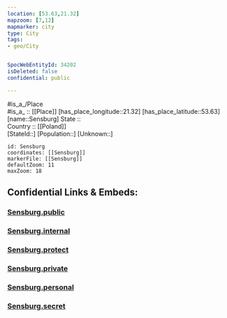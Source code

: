 ```yaml
---
location: [53.63,21.32] 
mapzoom: [7,12] 
mapmarker: city 
type: City
tags:
- geo/City


SpocWebEntityId: 34202
isDeleted: false
confidential: public

---
```

#is_a_/Place  
#is_a_ :: [[Place]] 
[has_place_longitude::21.32] 
[has_place_latitude::53.63] 
[name::Sensburg] 
State ::  
Country :: [[Poland]]  
[StateId::] 
[Population::] 
[Unknown::] 


```leaflet
id: Sensburg
coordinates: [[Sensburg]] 
markerFile: [[Sensburg]] 
defaultZoom: 11 
maxZoom: 18
```


## Confidential Links & Embeds: 

### [Sensburg.public](/_public/\Earth\Continent\Europe\Europe~East\Poland\Provinces~Poland\Warmian-Masurian\CitySensburg.public.md) 

### [Sensburg.internal](/_internal/\Earth\Continent\Europe\Europe~East\Poland\Provinces~Poland\Warmian-Masurian\CitySensburg.internal.md) 

### [Sensburg.protect](/_protect/\Earth\Continent\Europe\Europe~East\Poland\Provinces~Poland\Warmian-Masurian\CitySensburg.protect.md) 

### [Sensburg.private](/_private/\Earth\Continent\Europe\Europe~East\Poland\Provinces~Poland\Warmian-Masurian\CitySensburg.private.md) 

### [Sensburg.personal](/_personal/\Earth\Continent\Europe\Europe~East\Poland\Provinces~Poland\Warmian-Masurian\CitySensburg.personal.md) 

### [Sensburg.secret](/_secret/\Earth\Continent\Europe\Europe~East\Poland\Provinces~Poland\Warmian-Masurian\CitySensburg.secret.md)

